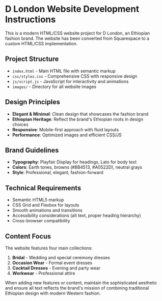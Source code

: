 <!-- Use this file to provide workspace-specific custom instructions to Copilot. For more details, visit https://code.visualstudio.com/docs/copilot/copilot-customization#_use-a-githubcopilotinstructionsmd-file -->

# D London Website Development Instructions

This is a modern HTML/CSS website project for D London, an Ethiopian fashion brand. The website has been converted from Squarespace to a custom HTML/CSS implementation.

## Project Structure
- `index.html` - Main HTML file with semantic markup
- `css/styles.css` - Comprehensive CSS with responsive design
- `js/script.js` - JavaScript for interactivity and animations
- `images/` - Directory for all website images

## Design Principles
- **Elegant & Minimal**: Clean design that showcases the fashion brand
- **Ethiopian Heritage**: Reflect the brand's Ethiopian roots in design choices
- **Responsive**: Mobile-first approach with fluid layouts
- **Performance**: Optimized images and efficient CSS/JS

## Brand Guidelines
- **Typography**: Playfair Display for headings, Lato for body text
- **Colors**: Earth tones, browns (#8B4513, #A0522D), neutral grays
- **Style**: Professional, elegant, fashion-forward

## Technical Requirements
- Semantic HTML5 markup
- CSS Grid and Flexbox for layouts
- Smooth animations and transitions
- Accessibility considerations (alt text, proper heading hierarchy)
- Cross-browser compatibility

## Content Focus
The website features four main collections:
1. **Bridal** - Wedding and special ceremony dresses
2. **Occasion Wear** - Formal event dresses
3. **Cocktail Dresses** - Evening and party wear
4. **Workwear** - Professional attire

When adding new features or content, maintain the sophisticated aesthetic and ensure all text reflects the brand's mission of combining traditional Ethiopian design with modern Western fashion.
